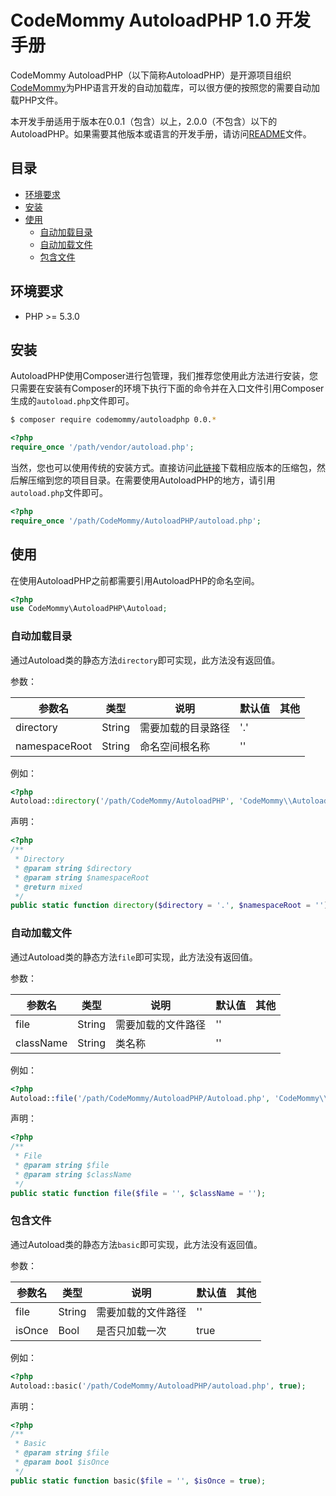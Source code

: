 # CodeMommy AutoloadPHP 1.0 开发手册

CodeMommy AutoloadPHP（以下简称AutoloadPHP）是开源项目组织[CodeMommy](http://www.codemommy.com)为PHP语言开发的自动加载库，可以很方便的按照您的需要自动加载PHP文件。

本开发手册适用于版本在0.0.1（包含）以上，2.0.0（不包含）以下的AutoloadPHP。如果需要其他版本或语言的开发手册，请访问[README](../README.md)文件。

## 目录

- [环境要求](#环境要求)
- [安装](#安装)
- [使用](#使用)
  - [自动加载目录](#自动加载目录)
  - [自动加载文件](#自动加载文件)
  - [包含文件](#包含文件)

## 环境要求

- PHP >= 5.3.0

## 安装

AutoloadPHP使用Composer进行包管理，我们推荐您使用此方法进行安装，您只需要在安装有Composer的环境下执行下面的命令并在入口文件引用Composer生成的`autoload.php`文件即可。

```bash
$ composer require codemommy/autoloadphp 0.0.*
```

```php
<?php
require_once '/path/vendor/autoload.php';
```

当然，您也可以使用传统的安装方式。直接访问[此链接](https://github.com/CodeMommy/AutoloadPHP/releases)下载相应版本的压缩包，然后解压缩到您的项目目录。在需要使用AutoloadPHP的地方，请引用`autoload.php`文件即可。

```php
<?php
require_once '/path/CodeMommy/AutoloadPHP/autoload.php';
```

## 使用

在使用AutoloadPHP之前都需要引用AutoloadPHP的命名空间。

```php
<?php
use CodeMommy\AutoloadPHP\Autoload;
```

### 自动加载目录

通过Autoload类的静态方法`directory`即可实现，此方法没有返回值。

参数：

| 参数名 | 类型 | 说明 | 默认值 | 其他 |
| --- | --- | --- | --- |--- |
| directory | String | 需要加载的目录路径 | '.' | |
| namespaceRoot | String |命名空间根名称 | '' | |

例如：

```php
<?php
Autoload::directory('/path/CodeMommy/AutoloadPHP', 'CodeMommy\\AutoloadPHP');
```

声明：

```php
<?php
/**
 * Directory
 * @param string $directory
 * @param string $namespaceRoot
 * @return mixed
 */
public static function directory($directory = '.', $namespaceRoot = '');
```

### 自动加载文件

通过Autoload类的静态方法`file`即可实现，此方法没有返回值。

参数：

| 参数名 | 类型 | 说明 | 默认值 | 其他 |
| --- | --- | --- | --- |--- |
| file | String | 需要加载的文件路径 | '' | |
| className | String | 类名称 | '' | |

例如：

```php
<?php
Autoload::file('/path/CodeMommy/AutoloadPHP/Autoload.php', 'CodeMommy\\AutoloadPHP\\Autoload');
```

声明：

```php
<?php
/**
 * File
 * @param string $file
 * @param string $className
 */
public static function file($file = '', $className = '');
```

### 包含文件

通过Autoload类的静态方法`basic`即可实现，此方法没有返回值。

参数：

| 参数名 | 类型 | 说明 | 默认值 | 其他 |
| --- | --- | --- | --- |--- |
| file | String | 需要加载的文件路径 | '' | |
| isOnce | Bool | 是否只加载一次 | true | |

例如：

```php
<?php
Autoload::basic('/path/CodeMommy/AutoloadPHP/autoload.php', true);
```

声明：

```php
<?php
/**
 * Basic
 * @param string $file
 * @param bool $isOnce
 */
public static function basic($file = '', $isOnce = true);
```